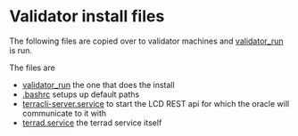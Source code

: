# Validator install files
The following files are copied over to validator machines and [validator_run](./validator_run.sh) is run.

The files are 
*  [validator_run](./validator_run.sh) the one that does the install
*  [.bashrc](./.bashrc) setups up default paths
*  [terracli-server.service](./terracli-server.service) to start the LCD REST api for which the oracle will communicate to it with
*  [terrad.service](./terrad.service) the terrad service itself
